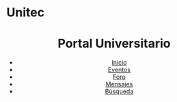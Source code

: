 # Unitec
<!DOCTYPE html>
<html lang="es">
<head>
    <meta charset="UTF-8">
    <meta name="viewport" content="width=device-width, initial-scale=1.0">
    <title>Portal de Comunicación Universitaria</title>
    <link rel="stylesheet" href="styles.css"> <!-- Enlazar hoja de estilos CSS -->
</head>
<body>
    <header>
        <h1>Portal Universitario</h1>
        <nav>
            <ul>
                <li><a href="#inicio">Inicio</a></li>
                <li><a href="#eventos">Eventos</a></li>
                <li><a href="#foro">Foro</a></li>
                <li><a href="#mensajes">Mensajes</a></li>
                <li><a href="#busqueda">Búsqueda</a></li>
                <!-- Agregar más opciones de navegación

/* Reset de estilos */
* {
    margin: 0;
    padding: 0;
    box-sizing: border-box;
}

/* Estilos generales */
body {
    font-family: 'IBM Plex Sans', sans-serif;
    background-color: #f0f0f0;
    color: #333;
}

header {
    background-color: #264653;
    color: #fff;
    padding: 20px;
}

header h1 {
    font-size: 32px;
}

nav ul {
    list-style: none;
}

nav ul li {
    display: inline-block;
    margin-right: 20px;
}

nav ul li a {
    color: #fff;
    text-decoration: none;
    transition: color 0.3s;
}

nav ul li a:hover {
    color: #f9c74f;
}

main {
    padding: 20px;
}

section {
    margin-bottom: 30px;
}

footer {
    background-color: #264653;
    color: #fff;
    text-align: center;
    padding: 20px;
}

/* Estilos específicos de secciones */
section h2 {
    color: #264653;
    margin-bottom: 10px;
}

/* Estilos para enlaces */
a {
    color: #007bff;
    text-decoration: none;
}

a:hover {
    color: #0056b3;
}
